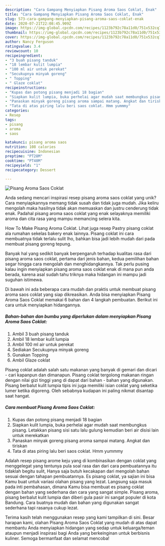 ```yaml
---
description: "Cara Gampang Menyiapkan Pisang Aroma Saos Coklat, Enak"
title: "Cara Gampang Menyiapkan Pisang Aroma Saos Coklat, Enak"
slug: 573-cara-gampang-menyiapkan-pisang-aroma-saos-coklat-enak
date: 2020-07-21T22:08:45.909Z
image: https://img-global.cpcdn.com/recipes/1123b792c78a11d0/751x532cq70/pisang-aroma-saos-coklat-foto-resep-utama.jpg
thumbnail: https://img-global.cpcdn.com/recipes/1123b792c78a11d0/751x532cq70/pisang-aroma-saos-coklat-foto-resep-utama.jpg
cover: https://img-global.cpcdn.com/recipes/1123b792c78a11d0/751x532cq70/pisang-aroma-saos-coklat-foto-resep-utama.jpg
author: Nancy Ferguson
ratingvalue: 3.4
reviewcount: 10
recipeingredient:
- "3 buah pisang tanduk"
- "18 lembar kulit lumpia"
- "100 ml air untuk perekat"
- "Secukupnya minyak goreng"
- " Topping"
- " Glaze coklat"
recipeinstructions:
- "Kupas dan potong pisang menjadi 18 bagian"
- "Siapkan kulit lumpia, buka perhelai agar mudah saat membungkus pisang. Letakkan pisang sisi satu lalu gulung kemudian beri air disisi lain untuk merekatkan"
- "Panaskan minyak goreng pisang aroma sampai matang. Angkat dan tiriskan"
- "Tata di atas piring lalu beri saos coklat. Hmm yummmy"
categories:
- Resep
tags:
- pisang
- aroma
- saos

katakunci: pisang aroma saos 
nutrition: 108 calories
recipecuisine: Indonesian
preptime: "PT28M"
cooktime: "PT40M"
recipeyield: "1"
recipecategory: Dessert

---
```



![Pisang Aroma Saos Coklat](https://img-global.cpcdn.com/recipes/1123b792c78a11d0/751x532cq70/pisang-aroma-saos-coklat-foto-resep-utama.jpg)

Anda sedang mencari inspirasi resep pisang aroma saos coklat yang unik? Cara menyiapkannya memang tidak susah dan tidak juga mudah. Jika keliru mengolah maka hasilnya tidak akan memuaskan dan justru cenderung tidak enak. Padahal pisang aroma saos coklat yang enak selayaknya memiliki aroma dan cita rasa yang mampu memancing selera kita.

How To Make Pisang Aroma Coklat. Lihat juga resep Pastry pisang coklat ala rumahan sekelas bakery enak lainnya. Pisang coklat ini cara membuatnya tidak terlalu sulit lho, bahkan bisa jadi lebih mudah dari pada membuat pisang goreng tepung.

Banyak hal yang sedikit banyak berpengaruh terhadap kualitas rasa dari pisang aroma saos coklat, pertama dari jenis bahan, kedua pemilihan bahan segar hingga cara mengolah dan menghidangkannya. Tak perlu pusing kalau ingin menyiapkan pisang aroma saos coklat enak di mana pun anda berada, karena asal sudah tahu triknya maka hidangan ini mampu jadi suguhan istimewa.


Di bawah ini ada beberapa cara mudah dan praktis untuk membuat pisang aroma saos coklat yang siap dikreasikan. Anda bisa menyiapkan Pisang Aroma Saos Coklat memakai 6 bahan dan 4 langkah pembuatan. Berikut ini cara untuk menyiapkan hidangannya.

<!--inarticleads1-->

##### Bahan-bahan dan bumbu yang diperlukan dalam menyiapkan Pisang Aroma Saos Coklat:

1. Ambil 3 buah pisang tanduk
1. Ambil 18 lembar kulit lumpia
1. Ambil 100 ml air untuk perekat
1. Sediakan Secukupnya minyak goreng
1. Gunakan  Topping
1. Ambil  Glaze coklat


Pisang coklat adalah salah satu makanan yang banyak di gemari dan dicari - cari kapanpun dan dimanapun. Pisang coklat tergolong makanan ringan dengan nilai gizi tinggi yang di dapat dari bahan - bahan yang digunakan. Pisang berbalut kulit lumpia tipis ini juga memiliki isian coklat yang seketika lumer ketika digoreng. Oleh sebabnya kudapan ini paling nikmat disantap saat hangat. 

<!--inarticleads2-->

##### Cara membuat Pisang Aroma Saos Coklat:

1. Kupas dan potong pisang menjadi 18 bagian
1. Siapkan kulit lumpia, buka perhelai agar mudah saat membungkus pisang. Letakkan pisang sisi satu lalu gulung kemudian beri air disisi lain untuk merekatkan
1. Panaskan minyak goreng pisang aroma sampai matang. Angkat dan tiriskan
1. Tata di atas piring lalu beri saos coklat. Hmm yummmy


Adalah resep pisang arome keju yang di kombinasikan dengan coklat yang menggelegat yang tentunya pula soal rasa dan dari cara pembuatannya itu tidaklah begitu sulit, Hanya saja butuh kecakapan dari mengolah bahan sesuai dengan tahapan pembuatannya. Es pisang coklat, ya sajian ini bisa Kamu buat untuk variasi olahan pisang yang lezat. Langsung saja masuk pada inti pembahasan, dimana Kamu bisa membuat es pisang coklat dengan bahan yang sederhana dan cara yang sangat simple. Pisang aroma, pisang berbalut kulit lumpia dan diberi gula pasir ini sangat populer di kota Bandung. Cara buatnya mudah dan bahan yang digunakan sangat sederhana tapi rasanya cukup lezat. 

Terima kasih telah menggunakan resep yang kami tampilkan di sini. Besar harapan kami, olahan Pisang Aroma Saos Coklat yang mudah di atas dapat membantu Anda menyiapkan hidangan yang sedap untuk keluarga/teman ataupun menjadi inspirasi bagi Anda yang berkeinginan untuk berbisnis kuliner. Semoga bermanfaat dan selamat mencoba!
